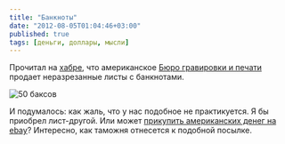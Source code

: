```yaml
---
title: "Банкноты"
date: "2012-08-05T01:04:46+03:00"
published: true
tags: [деньги, доллары, мысли]
---
```


Прочитал на [хабре](http://habrahabr.ru/post/149030/), что американское
[Бюро гравировки и печати](http://www.moneyfactorystore.gov/uncutcurrency.aspx) продает неразрезанные листы
с банкнотами.

![50 баксов](/images/photos/fifty-bucks.png "50 баксов")

И подумалось: как жаль, что у нас подобное не практикуется. Я бы приобрел лист-другой.
Или может [прикупить американских денег на ebay](http://www.ebay.com/itm/8-UNCUT-SHEET-1-1X8-Legal-1-DOLLAR-Real-USA-Currency-NICE-Rare-LEGAL-Money-/110928669813?pt=LH_DefaultDomain_0&hash=item19d3dd2c75#ht_736wt_908)?
Интересно, как таможня отнесется к подобной посылке.
